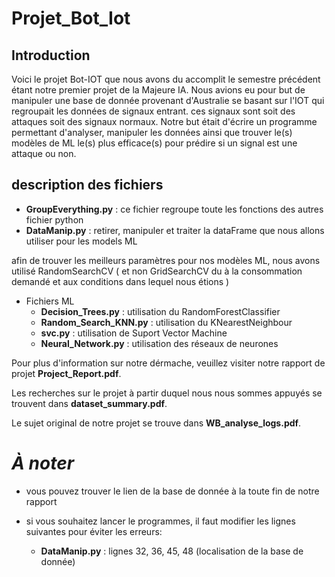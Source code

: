 # Projet_Bot_Iot
## Introduction
Voici le projet Bot-IOT que nous avons du accomplit le semestre précédent étant notre premier projet de la Majeure IA. Nous avions eu pour but de manipuler une base de donnée provenant d'Australie se basant sur l'IOT qui regroupait les données de signaux entrant. ces signaux sont soit des attaques soit des signaux normaux. Notre but était d'écrire un programme permettant d'analyser, manipuler les données ainsi que trouver le(s) modèles de ML le(s) plus efficace(s) pour prédire si un signal est une attaque ou non.

## description des fichiers
* **GroupEverything.py** : ce fichier regroupe toute les fonctions des autres fichier python
* **DataManip.py** : retirer, manipuler et traiter la dataFrame que nous allons utiliser pour les models ML

afin de trouver les meilleurs paramètres pour nos modèles ML, nous avons utilisé RandomSearchCV ( et non GridSearchCV du à la consommation demandé et aux conditions dans lequel nous étions )
* Fichiers ML 
  * **Decision_Trees.py** : utilisation du RandomForestClassifier
  * **Random_Search_KNN.py** : utilisation du KNearestNeighbour
  * **svc.py** : utilisation de Suport Vector Machine 
  * **Neural_Network.py** : utilisation des réseaux de neurones

Pour plus d'information sur notre dérmache, veuillez visiter notre rapport de projet **Project_Report.pdf**.

Les recherches sur le projet à partir duquel nous nous sommes appuyés se trouvent dans **dataset_summary.pdf**.

Le sujet original de notre projet se trouve dans **WB_analyse_logs.pdf**.


# *À noter*

* vous pouvez trouver le lien de la base de donnée à la toute fin de notre rapport

* si vous souhaitez lancer le programmes, il faut modifier les lignes suivantes pour éviter les erreurs:
  * **DataManip.py** : lignes 32, 36, 45, 48 (localisation de la base de donnée)
